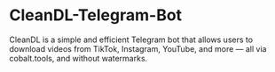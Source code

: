 # CleanDL-Telegram-Bot
CleanDL is a simple and efficient Telegram bot that allows users to download videos from TikTok, Instagram, YouTube, and more — all via cobalt.tools, and without watermarks.
